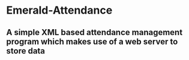 # Emerald-Attendance
A simple XML based attendance management program which makes use of a web server to store data
-
